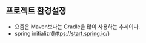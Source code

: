 ## 프로젝트 환경설정

-  요즘은 Maven보다는 Gradle을 많이 사용하는 추세이다. 
- spring initializr(https://start.spring.io/)

